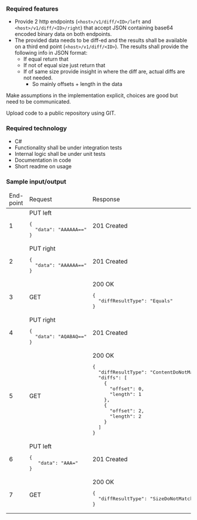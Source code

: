 ﻿### Required features
    
- Provide 2 http endpoints (`<host>/v1/diff/<ID>/left` and `<host>/v1/diff/<ID>/right`) that accept JSON containing base64 encoded binary data on both endpoints.
- The provided data needs to be diff-ed and the results shall be available on a third end point (`<host>/v1/diff/<ID>`). The results shall provide the following info in JSON format: 
  - If equal return that
  - If not of equal size just return that
  - If of same size provide insight in where the diff are, actual diffs are not needed.
    - So mainly offsets + length in the data

Make assumptions in the implementation explicit, choices are good but need to be communicated.

Upload code to a public repository using GIT.

  
### Required technology
- C#
- Functionality shall be under integration tests
- Internal logic shall be under unit tests 
- Documentation in code
- Short readme on usage
 
### Sample input/output

<table>
<thead>
<tr>
    <td>End-point</td>
    <td>Request</td>
    <td>Response</td>
</tr>
</thead>
<tbody>
<tr>
<td>1</td>
<td>
PUT left
<pre>
{
  "data": "AAAAAA=="
}
</pre>
</td>
<td>201 Created</td>
</tr>
<tr>
<td>2</td>
<td>
PUT right<pre>
{
  "data": "AAAAAA=="
}
</pre>
</td>
<td>201 Created</td>
</tr>
<tr>
<td>3</td>
<td>GET</td>
<td>200 OK
<pre>
{
  "diffResultType": "Equals"
}
</pre>
</td>
</tr>
<tr>
<td>4</td><td>PUT right
<pre>
{
  "data": "AQABAQ=="
}</pre>
<td>201 Created</td>
</tr>
<tr>
<td>5</td>
<td>GET</td>
<td>
200 OK
<pre>
{
  "diffResultType": "ContentDoNotMatch",
  "diffs": [
    {
      "offset": 0,
      "length": 1
    },
    {
      "offset": 2,
      "length": 2
    }
  ]
}
</pre>
</td>
<tr>
<td>6</td>
<td>PUT left
<pre>
{
   "data": "AAA="
}
</pre>
<td>
201 Created
</td>
</tr>
<tr>
<td>7</td>
<td>GET</td>
<td>
200 OK
<pre>
{
  "diffResultType": "SizeDoNotMatch"
}
</pre>
</tr>
</tbody>
</table>
